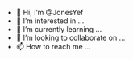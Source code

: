 - 👋 Hi, I’m @JonesYef
- 👀 I’m interested in ...
- 🌱 I’m currently learning ...
- 💞️ I’m looking to collaborate on ...
- 📫 How to reach me ...

<!---
JonesYef/JonesYef is a ✨ special ✨ repository because its `README.md` (this file) appears on your GitHub profile.
You can click the Preview link to take a look at your changes.
--->

